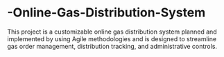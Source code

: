 # -Online-Gas-Distribution-System
This project is a customizable online gas distribution system planned and implemented by using Agile methodologies and is designed to streamline gas order management, distribution tracking, and administrative controls.
